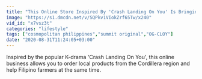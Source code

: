 ```yaml
---
title: "This Online Store Inspired By 'Crash Landing On You' Is Bringing Your Fave Cordillera Products To Manila"
image: "https://s1.dmcdn.net/v/SQPkv1VIokZrf65Tw/x240"
vid_id: "x7vsz3t"
categories: "lifestyle"
tags: ["cosmopolitan philippines","summit original","OG-CLOY"]
date: "2020-08-31T11:24:05+03:00"
---
```

Inspired by the popular K-drama 'Crash Landing On You', this online business allows you to order  local products from the Cordillera region and help Filipino farmers at the same time.
